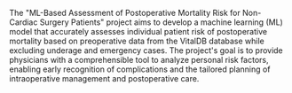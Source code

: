 The "ML-Based Assessment of Postoperative Mortality Risk for Non-Cardiac Surgery Patients" project aims to develop a machine learning (ML) model
that accurately assesses individual patient risk of postoperative mortality based on preoperative data from the VitalDB database while excluding 
underage and emergency cases. The project's goal is to provide physicians with a comprehensible tool to analyze personal risk factors, enabling 
early recognition of complications and the tailored planning of intraoperative management and postoperative care.

